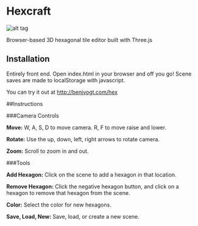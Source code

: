 # Hexcraft

![alt tag](https://raw.github.com/vogtb/hexcraft/master/img/demo_img.png)

Browser-based 3D hexagonal tile editor built with Three.js 

## Installation

Entirely front end. Open index.html in your browser and off you go! Scene saves are made to localStorage with javascript.

You can try it out at http://benjvogt.com/hex

##Instructions

###Camera Controls

**Move:** W, A, S, D to move camera. R, F to move raise and lower.

**Rotate:** Use the up, down, left, right arrows to rotate camera.

**Zoom:** Scroll to zoom in and out.

###Tools

**Add Hexagon:** Click on the scene to add a hexagon in that location.

**Remove Hexagon:** Click the negative hexagon button, and click on a hexagon to remove that hexagon from the scene.

**Color:** Select the color for new hexagons.

**Save, Load, New:** Save, load, or create a new scene.
